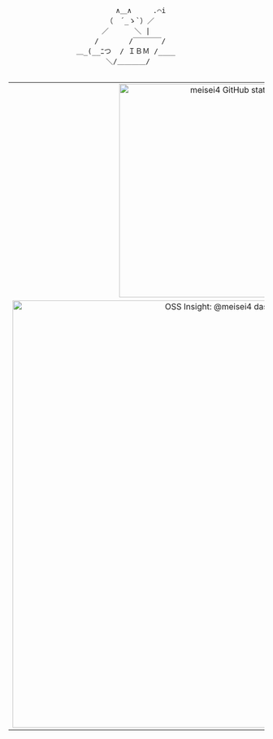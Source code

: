 <div align="center">
  <pre>
&nbsp;&nbsp;&nbsp;&nbsp;&nbsp;&nbsp;&nbsp;&nbsp;&nbsp;&nbsp;&nbsp;∧＿∧&nbsp;&nbsp;&nbsp;&nbsp;&nbsp;.⌒i&nbsp;&nbsp;&nbsp;&nbsp;&nbsp;&nbsp;&nbsp;&nbsp;&nbsp;
&nbsp;&nbsp;&nbsp;&nbsp;&nbsp;&nbsp;（　´_ゝ`）／&nbsp;&nbsp;&nbsp;&nbsp;&nbsp;&nbsp;&nbsp;&nbsp;&nbsp;
&nbsp;&nbsp;&nbsp;&nbsp;／&nbsp;&nbsp;&nbsp;&nbsp;&nbsp;&nbsp;＼&nbsp;|&nbsp;&nbsp;&nbsp;&nbsp;&nbsp;&nbsp;&nbsp;&nbsp;&nbsp;
&nbsp;&nbsp;&nbsp;&nbsp;&nbsp;&nbsp;/&nbsp;&nbsp;&nbsp;&nbsp;&nbsp;&nbsp;&nbsp;/￣￣￣￣/&nbsp;&nbsp;&nbsp;&nbsp;&nbsp;&nbsp;&nbsp;&nbsp;&nbsp;
&nbsp;&nbsp;&nbsp;&nbsp;＿_(__ﾆつ&nbsp;&nbsp;/&nbsp;ＩＢＭ&nbsp;/____&nbsp;&nbsp;&nbsp;&nbsp;&nbsp;&nbsp;&nbsp;&nbsp;&nbsp;
&nbsp;&nbsp;&nbsp;&nbsp;&nbsp;＼/＿＿＿＿/&nbsp;&nbsp;&nbsp;&nbsp;&nbsp;&nbsp;&nbsp;&nbsp;&nbsp;
  </pre>

  <table>
    <tr>
      <td width="420" valign="top" align="center">
        <a href="https://github-readme-stats.vercel.app/api?username=meisei4&show_icons=true&bg_color=00000000&hide_border=true&hide_title=true" target="_blank" rel="noopener noreferrer">
          <img alt="meisei4 GitHub stats" src="https://github-readme-stats.vercel.app/api?username=meisei4&show_icons=true&bg_color=00000000&hide_border=true&hide_title=true" width="420">
        </a>
      </td>
      <td width="420" valign="top" align="center">
        <a href="https://github-readme-stats.vercel.app/api/top-langs/?username=meisei4&layout=compact&show_icons=true&bg_color=00000000&hide_border=true&hide_title=true" target="_blank" rel="noopener noreferrer">
          <img alt="Top languages" src="https://github-readme-stats.vercel.app/api/top-langs/?username=meisei4&layout=compact&show_icons=true&bg_color=00000000&hide_border=true&hide_title=true" width="420">
        </a>
      </td>
    </tr>
    <tr>
      <td colspan="1" align="center">
        <a href="https://ossinsight.io/analyze/meisei4" target="_blank" rel="noopener noreferrer">
          <source media="(prefers-color-scheme: dark)" srcset="https://next.ossinsight.io/widgets/official/compose-user-dashboard-stats/thumbnail.png?user_id=23248759&image_size=auto&color_scheme=dark&hide_title=true">
          <img alt="OSS Insight: @meisei4 dashboard" src="https://next.ossinsight.io/widgets/official/compose-user-dashboard-stats/thumbnail.png?user_id=23248759&image_size=auto" width="840">
        </a>
      </td>
      <td colspan="1" align="center">
        <img alt="Wakatime" src="https://github-readme-stats.vercel.app/api/wakatime?username=meisei4&show_icons=true&theme=transparent&layout=compact&include_all_commits=true&hide_title=true" width="840">
      </td>
    </tr>
  </table>
</div>
